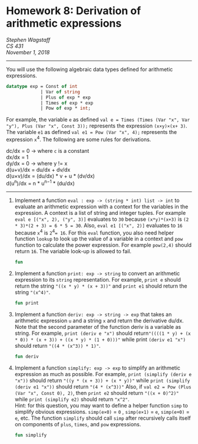 Homework 8: Derivation of arithmetic expressions
================================================

*Stephen Wagstaff* \
*CS 431* \
*November 1, 2018*

---

You will use the following algebraic data types defined for arithmetic expressions.

  ```SML
  datatype exp = Const of int
               | Var of string
               | Plus of exp * exp
               | Times of exp * exp
               | Pow of exp * int;
  ```

For example, the variable `e` as defined `val e = Times (Times (Var "x", Var "y"), Plus (Var "x", Const 3));` represents the expression `(x×y)×(x+ 3)`.  The variable `e1` as defined `val e1 = Pow (Var "x", 4);` represents the expression `x`<sup>4</sup>. 
  The following are some rules for derivations.

  dc/dx = 0   -> where `c` is a constant \
  dx/dx = 1 \
  dy/dx = 0   -> where y != x \
  d(u+v)/dx = du/dx + dv/dx \
  d(u×v)/dx = (du/dx) * v + u * (dv/dx) \
  d(u<sup>n</sup>)/dx = n * u<sup>n−1</sup> * (du/dx)

  ---

1. Implement a function `eval : exp -> (string * int) list -> int` to evaluate an arithmetic expression with a context for the variables in the expression. A context is a list of string and integer tuples. For example `eval e [("x", 2), ("y", 3)]` evaluates to `30` because `(x*y)*(x+3)` is `(2 * 3)*(2 + 3) = 6 * 5 = 30`. Also, `eval e1 [("x", 2)]` evaluates to `16` because `x`<sup>4</sup> is `2`<sup>4</sup>`= 16`. For this `eval` function, you also need helper function `lookup` to look up the value of a variable in a context and `pow` function to calculate the power expression. For example `pow(2,4)` should return `16`. The variable look-up is allowed to fail.

    ```SML
    fun
    ```

2. Implement a function `print: exp -> string` to convert an arithmetic expression to its `string` representation. For example, `print e` should return the string `"((x * y) * (x + 3))"` and `print e1` should return the string `"(x^4)"`.
  
    ```SML
    fun print
    ```

3. Implement a function `deriv: exp -> string -> exp` that takes an arithmetic expression `u` and a string `x` and return the derivative du/dx. Note that the second parameter of the function deriv is a variable as string. For example, `print (deriv e "x")` should return`"((((1 * y) + (x * 0)) * (x + 3)) + ((x * y) * (1 + 0)))"` while print `(deriv e1 "x")` should return `"((4 * (x^3)) * 1)"`.

    ```SML
    fun deriv
    ```

4. Implement a function `simplify: exp -> exp` to simplify an arithmetic expression as much as possible. For example, `print (simplify (deriv e "x"))` should return `"((y * (x + 3)) + (x * y))"` while `print (simplify (deriv e1 "x"))` should return `"(4 * (x^3))"` Also, if `val e2 = Pow (Plus (Var "x", Const 0), 2)`, then `print e2` should return `"((x + 0)^2)"` while `print (simplify e2)` should return `"x^2"`. \
  Hint: for this question, you may want to define a helper function `simp` to simplify obvious expressions. `simp(e×0)` = `0` , `simp(e×1)` = `e`, `simp(e+0)` = `e`, etc. The function `simplify` should call `simp` after recursively calls itself on components of `plus`, `times`, and `pow` expressions.

    ```SML
    fun simplify
    ```
